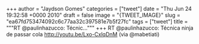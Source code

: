 
+++
author = "Jaydson Gomes"
categories = ["tweet"]
date = "Thu Jun 24 19:32:58 +0000 2010"
draft = false
image = "{TWEET_IMAGE}"
slug = "ea67fd753474092c6c77aa32c397581e7b5f27fc"
tags = ["tweet"]
title = """RT @paulinhazucco: Técnic..."""
+++
RT @paulinhazucco: Técnica ninja de passar cola http://youtu.be/Lxo-CxlqDnM (via @mabetiati)
